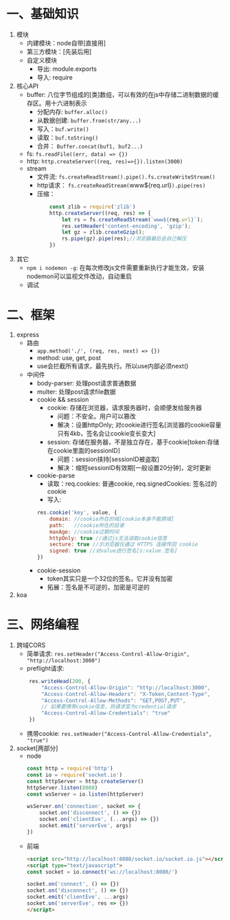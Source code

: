 # 一、基础知识
1. 模块
    - 内建模块：node自带[直接用]
    - 第三方模块：[先装后用]
    - 自定义模块
        - 导出: module.exports
        - 导入: require
2. 核心API
    - buffer: 八位字节组成的[类]数组，可以有效的在js中存储二进制数据的缓存区。用十六进制表示
        - 分配内存: `buffer.alloc()`
        - 从数据创建: `buffer.from(str/any...)`
        - 写入：`buf.write()`
        - 读取：`buf.toString()`
        - 合并： `Buffer.concat(buf1, buf2...)`
    - fs: `fs.readFile((err, data) => {})`
    - http: `http.createServer((req, res)=>{}).listen(3000)`
    - stream
        - 文件流: `fs.createReadStream().pipe().fs.createWriteStream()`
        - http请求： `fs.createReadStream(`www${req.url}`).pipe(res)`
        - 压缩：
            ```javascript
                const zlib = require('zlib')
                http.createServer((req, res) => {
                    let rs = fs.createReadStream(`www${req.url}`);
                    res.setHeader('content-encoding', 'gzip');
                    let gz = zlib.createGzip();
                    rs.pipe(gz).pipe(res);//浏览器最后会自己解压
                })
            ```
3. 其它
    -  `npm i nodemon -g`: 在每次修改js文件需要重新执行才能生效，安装nodemon可以监视文件改动，自动重启
    - 调试
# 二、框架
1. express
    - 路由
        - `app.method('./', (req, res, next) => {})`
        - method: use, get, post
        - use会拦截所有请求，最先执行。所以use内部必须next()
    - 中间件
        - body-parser: 处理post请求普通数据
        - multer: 处理post请求file数据
        - cookie && session
            - cookie: 存储在浏览器，请求服务器时，会顺便发给服务器
                - 问题：不安全。用户可以篡改
                - 解决：设置httpOnly; 对cookie进行签名[浏览器的cookie容量只有4kb，签名会让cookie变长变大]
            - session: 存储在服务器，不是独立存在，基于cookie[token:存储在cookie里面的sessionID]
                - 问题：session挟持[sessionID被盗取]
                - 解决：缩短sessionID有效期[一般设置20分钟]，定时更新
        - cookie-parse
            - 读取：req.cookies: 普通cookie, req.signedCookies: 签名过的cookie
            - 写入: 
            ```javascript
            res.cookie('key', value, {
                domain: //cookie所在的域[cookie本身不能跨域]
                path:   //cookie所在的目录
                maxAge: //cookie过期时间
                httpOnly: true //通过js无法读取cookie信息
                secture: true //示浏览器仅通过 HTTPS 连接传回 cookie
                signed: true //对value进行签名[s:value.签名]
            })
            ```
        - cookie-session
            - token其实只是一个32位的签名，它并没有加密
            - 拓展：签名是不可逆的，加密是可逆的
2. koa
# 三、网络编程
1. 跨域CORS
    - 简单请求: `res.setHeader("Access-Control-Allow-Origin", "http://localhost:3000")`
    - preflight请求: 
    ```javascript
        res.writeHead(200, {
            "Access-Control-Allow-Origin": "http://localhost:3000",
            "Access-Control-Allow-Headers": "X-Token,Content-Type",
            "Access-Control-Allow-Methods": "GET,POST,PUT",
            // 如果要携带cookie信息，则请求变为credential请求
            "Access-Control-Allow-Credentials": "true"
        })
    ```
    - 携带cookie: `res.setHeader("Access-Control-Allow-Credentials", "true")`
2. socket[两部分]
    - node
        ```javascript
        const http = require('http')
        const io = require('socket.io')
        const httpServer = http.createServer()
        httpServer.listen(8080)
        const wsServer = io.listen(httpServer)

        wsServer.on('connection', socket => {
            socket.on('disconnect', () => {})
            socket.on('clientEve', (...args) => {})
            socket.emit('serverEve', args)
        })
        ```
    - 前端
        ```html
        <script src="http://localhost:8080/socket.io/socket.io.js"></script>
        <script type="text/javascript">
        const socket = io.connect('ws://localhost:8080/')

        socket.on('connect', () => {})
        socket.on('disconnect', () => {})
        socket.emit('clientEve', ...args)
        socket.on('serverEve', res => {})
        </script>
        ```

 